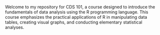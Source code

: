 Welcome to my repository for CDS 101, a course designed to introduce the fundamentals of data analysis using the R programming language. This course emphasizes the practical applications of R in manipulating data tables, creating visual graphs, and conducting elementary statistical analyses. 
